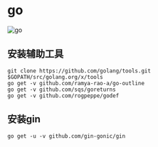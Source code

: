 # go
![go](https://www.runoob.com/wp-content/uploads/2015/06/go128.png)

## 安装辅助工具
```
git clone https://github.com/golang/tools.git $GOPATH/src/golang.org/x/tools
go get -v github.com/ramya-rao-a/go-outline
go get -v github.com/sqs/goreturns
go get -v github.com/rogpeppe/godef
```

## 安装gin
```go get -u -v github.com/gin-gonic/gin```  
